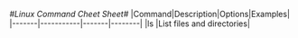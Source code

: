 *#Linux Command Cheet Sheet#*
|Command|Description|Options|Examples|
|-------|-----------|-------|--------|
|ls     |List files and directories|

